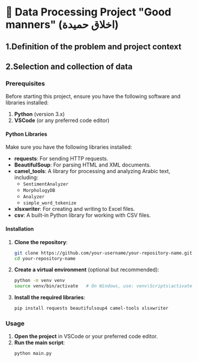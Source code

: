 # 🔣 Data Processing Project "Good manners" (اخلاق حميدة)
## 1.Definition of the problem and project context
## 2.Selection and collection of data
### Prerequisites
Before starting this project, ensure you have the following software and libraries installed:
1. **Python** (version 3.x)
2. **VSCode** (or any preferred code editor)

#### Python Libraries
Make sure you have the following libraries installed:
- **requests**: For sending HTTP requests.
- **BeautifulSoup**: For parsing HTML and XML documents.
- **camel_tools**: A library for processing and analyzing Arabic text, including:
  - `SentimentAnalyzer`
  - `MorphologyDB`
  - `Analyzer`
  - `simple_word_tokenize`
- **xlsxwriter**: For creating and writing to Excel files.
- **csv**: A built-in Python library for working with CSV files.
#### Installation
1. **Clone the repository**:
    ```bash
    git clone https://github.com/your-username/your-repository-name.git
    cd your-repository-name
    ```

2. **Create a virtual environment** (optional but recommended):
    ```bash
    python -m venv venv
    source venv/bin/activate   # On Windows, use: venv\Scripts\activate
    ```

3. **Install the required libraries**:
    ```bash
    pip install requests beautifulsoup4 camel-tools xlsxwriter
    ```
### Usage
1. **Open the project** in VSCode or your preferred code editor.
2. **Run the main script**:
    ```bash
    python main.py
    ```
 

